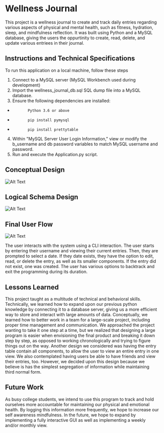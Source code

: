 # Wellness Journal
This project is a wellness journal to create and track daily entries regarding various aspects of physical and mental 
health, such as fitness, hydration, sleep, and mindfulness reflection. It was built using Python
and a MySQL database, giving the users the oppurtinity to create, read, delete, and update 
various entriees in their journal.

## Instructions and Technical Specifications
To run this application on a local machine, follow these steps
1. Connect to a MySQL server (MySQL Workbench used during development)
2. Import the wellness_journal_db.sql SQL dump file into a MySQL database.
3. Ensure the following dependencies are installed:
-            Python 3.6 or above
-            pip install pymysql
-            pip install prettytable
4. Within "MySQL Server User Login Information," view or modify the b_username and db password 
variables to match MySQL username and password.
5. Run and execute the Application.py script.

## Conceptual Design
![Alt Text](/Users/laurenphan/Downloads/WellnessJournal/ProposalUML.png)

## Logical Schema Design
![Alt Text](/Users/laurenphan/Downloads/WellnessJournal/Schema.png)

## Final User Flow
![Alt Text](/Users/laurenphan/Downloads/WellnessJournal/ProposalActivityDiagram.png)

The user interacts with the system using a CLI interaction. The user starts by entering their
username and viewing their current entries. Then, they are prompted to select a date. If they date exists,
they have the option to edit, read, or delete the entry, as well as its smaller components. If the 
entry did not exist, one was created. The user has various options to backtrack and exit the 
programming during its duration.

## Lessons Learned
This project taught as a multitude of technical and behavioral skills. Technically, we learned how to expand upon our
previous python knowledge by connecting it to a database server, giving us a more efficient way to store and
interact with large amounts of data. Conceptually, we learned how to better work in a team for a large-scale project, 
including proper time management and communication. We approached the project wanting to take it one step at a time,
but we realized that designing a large program is easier when envisioning the final product and breaking it down 
step by step, as opposed to working chronologically and trying to figure things out on the way. Another design we 
considered was having the entry table contain all components, to allow the user to view an entire entry in one 
view. We also contemplated having users be able to have friends and view their entries, too. However, we decided 
upon this design because we believe is has the simplest segregation of information while maintaining third normal form.

## Future Work
As busy college students, we intend to use this program to track and hold ourselves more accountable for maintaining 
our physical and emotional health. By logging this information more frequently, we hope to increase our self awareness 
mindfulness. In the future, we hope to expand by implementing a fully interactive GUI as well as
implementing a weekly and/or monthly view.